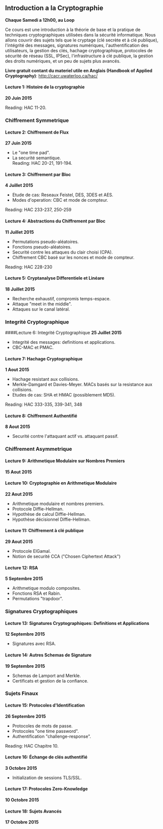 ## Introduction a la Cryptographie
**Chaque Samedi a 12h00, au Loop**

Ce cours est une introduction à la théorie de base et la pratique de techniques cryptographiques utilisées dans la sécurité informatique. Nous allons couvrir des sujets tels que le cryptage (clé secrète et à clé publique), l'intégrité des messages, signatures numériques, l'authentification des utilisateurs, la gestion des clés, hachage cryptographique, protocoles de sécurité de réseau (SSL, IPSec), l'infrastructure à clé publique, la gestion des droits numériques, et un peu de sujets plus avancés.

**Livre gratuit contant du materiel utile en Anglais (Handbook of Applied Cryptography)**: http://cacr.uwaterloo.ca/hac/

#### Lecture 1: Histoire de la cryptographie
**20 Juin 2015**  

Reading: HAC 11-20.

### Chiffrement Symmetrique
 
#### Lecture 2: Chiffrement de Flux
**27 Juin 2015**
* Le "one time pad".
* La securité semantique.  
Reading: HAC 20-21, 191-194.
 
#### Lecture 3: Chiffrement par Bloc
**4 Juillet 2015**
* Etude de cas: Reseaux Feistel, DES, 3DES et AES.
* Modes d'operation: CBC et mode de compteur.  

Reading: HAC 233-237, 250-259
 
#### Lecture 4: Abstractions du Chiffrement par Bloc
**11 Juillet 2015**
* Permutations pseudo-aléatoires.
* Fonctions pseudo-aléatoires.
* Securité contre les attaques du clair choisi (CPA).
* Chiffrement CBC basé sur les nonces et mode de compteur.  

Reading: HAC 228-230
 
#### Lecture 5: Cryptanalyse Differentiele et Linéare
**18 Juillet 2015**
* Recherche exhaustif, compromis temps-espace.
* Attaque "meet in the middle".
* Attaques sur le canal latéral.

### Integrité Cryptographique
 
####Lecture 6: Integrité Cryptographique
**25 Juillet 2015**
* Integrité des messages: definitions et applications.
* CBC-MAC et PMAC.
 
#### Lecture 7: Hachage Cryptographique
**1 Aout 2015**
* Hachage resistant aux collisions.
* Merkle-Damgard et Davies-Meyer. MACs basés sur la resistance aux collisions.
* Etudes de cas: SHA et HMAC (possiblement MD5).  

Reading: HAC 333-335, 339-341, 348
 
#### Lecture 8: Chiffrement Authentifié
**8 Aout 2015**
* Securité contre l'attaquant actif vs. attaquant passif.

### Chiffrement Asymmetrique
 
#### Lecture 9: Arithmetique Modulaire sur Nombres Premiers
**15 Aout 2015**

#### Lecture 10: Cryptographie en Arithmetique Modulaire
**22 Aout 2015**
* Arithmetique modulaire et nombres premiers.
* Protocole Diffie-Hellman.
* Hypothèse de calcul Diffie-Hellman.
* Hypothèse décisionnel Diffie-Hellman.
 
#### Lecture 11: Chiffrement à clé publique
**29 Aout 2015**
* Protocole ElGamal.
* Notion de securité CCA ("Chosen Ciphertext Attack")
 
#### Lecture 12: RSA
**5 Septembre 2015**
* Arithmetique modulo composites.
* Fonctions RSA et Rabin.
* Permutations "trapdoor".

### Signatures Cryptographiques
 
#### Lecture 13: Signatures Cryptographiques: Definitions et Applications
**12 Septembre 2015**
* Signatures avec RSA.

#### Lecture 14: Autres Schemas de Signature
**19 Septembre 2015**
* Schemas de Lamport and Merkle.
* Certificats et gestion de la confiance.

### Sujets Finaux
 
#### Lecture 15: Protocoles d'Identification
**26 Septembre 2015**
* Protocoles de mots de passe.
* Protocoles "one time password".
* Authentification "challenge-response".  

Reading: HAC Chapitre 10.
 
#### Lecture 16: Échange de clés authentifié
**3 Octobre 2015**
* Initialization de sessions TLS/SSL.
 
#### Lecture 17: Protocoles Zero-Knowledge
**10 Octobre 2015**

#### Lecture 18: Sujets Avancés
**17 Octobre 2015**
